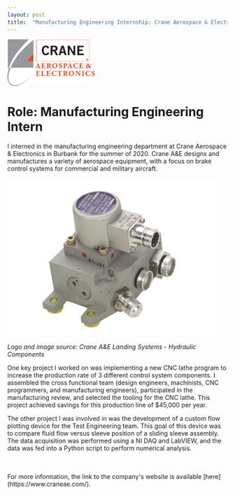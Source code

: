 ```yaml
---
layout: post
title:  "Manufacturing Engineering Internship: Crane Aerospace & Electronics"
---
```


<img src="/assets/crane.png" alt="logo" width = 200>


# Role: Manufacturing Engineering Intern

I interned in the manufacturing engineering department at Crane Aerospace & Electronics in Burbank for the summer of 2020. Crane A&E designs and manufactures a variety of aerospace equipment, with a focus on brake control systems for commercial and military aircraft. 

<img src="/assets/crane_servo.png" alt="logo" class = 'center'>

*Logo and image source: Crane A&E Landing Systems - Hydraulic Components*


One key project I worked on was implementing a new CNC lathe program to increase the production rate of 3 different control system components. I assembled the cross functional team (design engineers, machinists, CNC programmers, and manufacturing engineers), participated in the manufacturing review, and selected the tooling for the CNC lathe. This project achieved savings for this production line of $45,000 per year. 

The other project I was involved in was the development of a custom flow plotting device for the Test Engineering team. This goal of this device was to compare fluid flow versus sleeve position of a sliding sleeve assembly. 
The data acquisition was performed using a NI DAQ and LabVIEW, and the data was fed into a Python script to perform numerical analysis. 

<br>
<br>
For more information, the link to the company's website is available [here](https://www.craneae.com/).